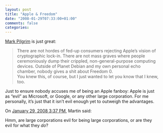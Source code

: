 ```yaml
---
layout: post
title: "Apple & Freedom"
date: "2008-01-29T07:33:00+01:00"
comments: false
categories: 
---
```


<p><a href="http://diveintomark.org/archives/2008/01/17/of-canaries-and-coal-mines">Mark Pilgrim</a> is just great:</p>

<blockquote>
<p>There are not hordes of fed-up consumers rejecting Apple’s vision of cryptographic lock-in. There are not mass graves where people ceremoniously dump their crippled, non-general-purpose computing devices. Outside of Planet Debian and my own personal echo chamber, nobody gives a shit about Freedom 0.<br />You knew this, of course, but I just wanted to let you know that I knew, too.</p>
</blockquote>

<p>Just to ensure nobody accuses me of being an Apple fanboy: Apple is just as &#8220;evil&#8221; as Microsoft, or Google, or any other large corporation. For me personally, it&#8217;s just that it isn&#8217;t evil enough yet to outweigh the advantages.</p>

<section class="comments">



<div class="comment" id="comment-1595">
On <a href="#comment-1595" title="Permalink to this comment">January 29, 2008  3:37 PM</a>, Martin
said:
<p>Hmm, are large corporations evil for being large corporations, or are they evil for what they <em>do</em>?</p>


</section>

